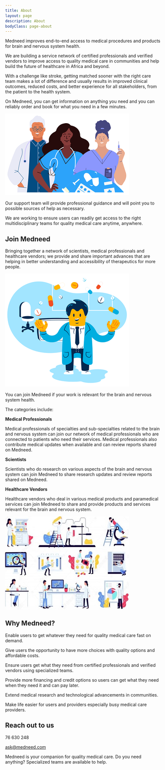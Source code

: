 ```yaml
---
title: About
layout: page
description: About
bodyClass: page-about
---
```


Medneed improves end-to-end access to medical procedures and products for brain and nervous system health. 

We are building a service network of certified professionals and verified vendors to improve access to quality medical care in communities and help build the future of healthcare in Africa and beyond. 

With a challenge like stroke, getting matched sooner with the right care team makes a lot of difference and usually results in improved clinical outcomes, reduced costs, and better experience for all stakeholders, from the patient to the health system. 

On Medneed, you can get information on anything you need and you can reliably order and book for what you need in a few minutes. 

![Support patient](/images/illustrations/med-pros.png)

Our support team will provide professional guidance and will point you to possible sources of help as necessary. 

We are working to ensure users can readily get access to the right multidisciplinary teams for quality medical care anytime, anywhere.

## Join Medneed
Bringing together a network of scientists, medical professionals and healthcare vendors; we provide and share important advances that are helping in better understanding and accessibility of therapeutics for more people. 

![Support patient](/images/illustrations/doc-pharm.png)

You can join Medneed if your work is relevant for the brain and nervous system health.
	
The categories include:

**Medical Professionals**

Medical professionals of specialties and sub-specialties related to the brain and nervous system can join our network of medical professionals who are connected to patients who need their services. Medical professionals also contribute medical updates when available and can review reports shared on Medneed.

**Scientists**

Scientists who do research on various aspects of the brain and nervous system can join Medneed to share research updates and review reports shared on Medneed.

**Healthcare Vendors**

Healthcare vendors who deal in various medical products and paramedical services can join Medneed to share and provide products and services relevant for the brain and nervous system.


![Medical Equipment](/images/illustrations/med-equipment.jpg)

## Why Medneed?

Enable users to get whatever they need for quality medical care fast on demand.

Give users the opportunity to have more choices with quality options and affordable costs.

Ensure users get what they need from certified professionals and verified vendors using specialized teams.

Provide more financing and credit options so users can get what they need when they need it and can pay later.

Extend medical research and technological advancements in communities.

Make life easier for users and providers especially busy medical care providers.


## Reach out to us

76 630 248

ask@medneed.com

Medneed is your companion for quality medical care. Do you need anything? Specialized teams are available to help.

